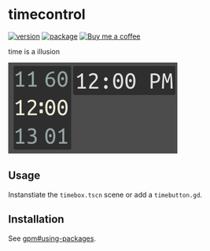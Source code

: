 # timecontrol

[![version](https://img.shields.io/badge/4.x-blue?logo=godot-engine&logoColor=white&label=godot&style=for-the-badge)](https://godotengine.org "Made with godot")
[![package](https://img.shields.io/npm/v/@bendn/timecontrol?label=version&style=for-the-badge)](https://www.npmjs.com/package/@bendn/timecontrol)
<a href='https://ko-fi.com/bendn' title='Buy me a coffee' target='_blank'><img height='28' src='https://storage.ko-fi.com/cdn/brandasset/kofi_button_red.png' alt='Buy me a coffee'> </a>

time is a illusion

[![image](https://raw.githubusercontent.com/bend-n/timecontrol/main/.github/image.png)](_blank "Picture!")

## Usage

Instanstiate the `timebox.tscn` scene or add a `timebutton.gd`.

## Installation

See [gpm#using-packages](https://github.com/godot-package-manager#using-packages-quickstart).
